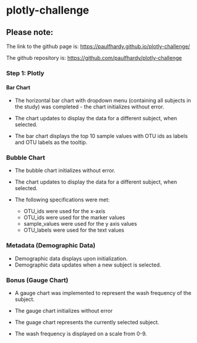 # plotly-challenge

## Please note:

The link to the github page is:
https://paulfhardy.github.io/plotly-challenge/

The github repository is:
https://github.com/paulfhardy/plotly-challenge


### Step 1: Plotly

#### Bar Chart

* The horizontal bar chart with dropdown menu (containing all subjects in the study) was completed - the chart initializes without error.

* The chart updates to display the data for a different subject, when selected.

* The bar chart displays the top 10 sample values with OTU ids as labels and OTU labels as the tooltip.

### Bubble Chart

* The bubble chart initializes without error.

* The chart updates to display the data for a different subject, when selected.

* The following specifications were met:

  * OTU_ids were used for the x-axis
  * OTU_ids were used for the marker values
  * sample_values were used for the y axis values
  * OTU_labels were used for the text values

### Metadata (Demographic Data)

* Demographic data displays upon initialization.
* Demographic data updates when a new subject is selected.

### Bonus (Gauge Chart)

* A gauge chart was implemented to represent the wash frequency of the subject.

* The gauge chart initializes without error

* The guage chart represents the currently selected subject.

* The wash frequency is displayed on a scale from 0-9.

